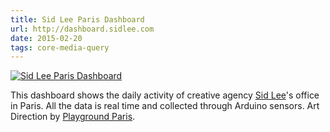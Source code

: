 ```yaml
---
title: Sid Lee Paris Dashboard
url: http://dashboard.sidlee.com
date: 2015-02-20
tags: core-media-query
---
```


[![Sid Lee Paris Dashboard](screenshots/dashboard.png)](http://dashboard.sidlee.com)

This dashboard shows the daily activity of creative agency [Sid Lee](http://www.sidlee.com)'s office in Paris. All the data is real time and collected through Arduino sensors. Art Direction by [Playground Paris](http://playgroundparis.com).
